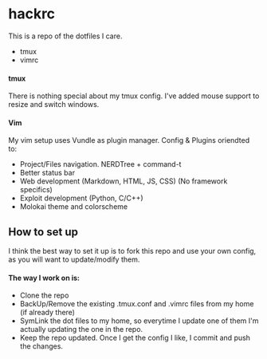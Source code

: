 # hackrc

This is a repo of the dotfiles I care.

- tmux
- vimrc

#### tmux

There is nothing special about my tmux config. I've added mouse support to resize and switch windows.

#### Vim

My vim setup uses Vundle as plugin manager. Config & Plugins oriendted to:
- Project/Files navigation. NERDTree + command-t
- Better status bar
- Web development (Markdown, HTML, JS, CSS) (No framework specifics)
- Exploit development (Python, C/C++)
- Molokai theme and colorscheme

## How to set up

I think the best way to set it up is to fork this repo and use your own config, as you will want to update/modify them.

#### The way I work on is:

- Clone the repo
- BackUp/Remove the existing .tmux.conf and .vimrc files from my home (if already there)
- SymLink the dot files to my home, so everytime I update one of them I'm actually updating the one in the repo. 
- Keep the repo updated. Once I get the config I like, I commit and push the changes.
